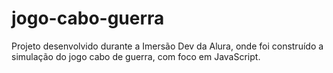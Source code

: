 # jogo-cabo-guerra
Projeto desenvolvido durante a Imersão Dev da Alura, onde foi construído a simulação do jogo cabo de guerra, com foco em JavaScript.
